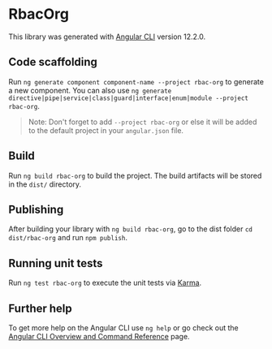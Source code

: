 # RbacOrg

This library was generated with [Angular CLI](https://github.com/angular/angular-cli) version 12.2.0.

## Code scaffolding

Run `ng generate component component-name --project rbac-org` to generate a new component. You can also use `ng generate directive|pipe|service|class|guard|interface|enum|module --project rbac-org`.
> Note: Don't forget to add `--project rbac-org` or else it will be added to the default project in your `angular.json` file. 

## Build

Run `ng build rbac-org` to build the project. The build artifacts will be stored in the `dist/` directory.

## Publishing

After building your library with `ng build rbac-org`, go to the dist folder `cd dist/rbac-org` and run `npm publish`.

## Running unit tests

Run `ng test rbac-org` to execute the unit tests via [Karma](https://karma-runner.github.io).

## Further help

To get more help on the Angular CLI use `ng help` or go check out the [Angular CLI Overview and Command Reference](https://angular.io/cli) page.
